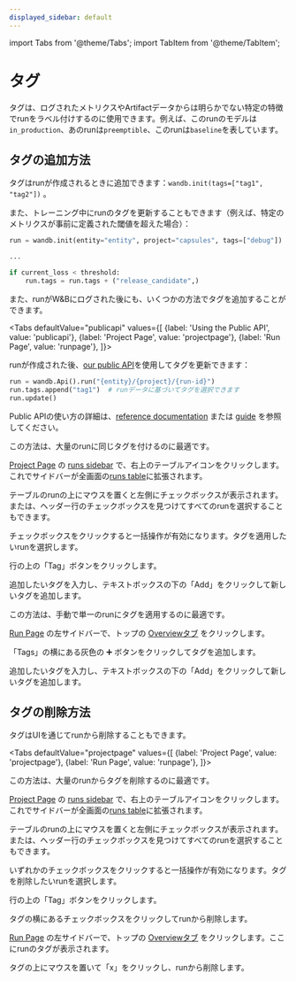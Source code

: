 ```yaml
---
displayed_sidebar: default
---
```


import Tabs from '@theme/Tabs';
import TabItem from '@theme/TabItem';


# タグ

タグは、ログされたメトリクスやArtifactデータからは明らかでない特定の特徴でrunをラベル付けするのに使用できます。例えば、このrunのモデルは`in_production`、あのrunは`preemptible`、このrunは`baseline`を表しています。

## タグの追加方法

タグはrunが作成されるときに追加できます：`wandb.init(tags=["tag1", "tag2"])` 。

また、トレーニング中にrunのタグを更新することもできます（例えば、特定のメトリクスが事前に定義された閾値を超えた場合）：

```python
run = wandb.init(entity="entity", project="capsules", tags=["debug"])

...

if current_loss < threshold:
    run.tags = run.tags + ("release_candidate",)
```

また、runがW&Bにログされた後にも、いくつかの方法でタグを追加することができます。

<Tabs
  defaultValue="publicapi"
  values={[
    {label: 'Using the Public API', value: 'publicapi'},
    {label: 'Project Page', value: 'projectpage'},
    {label: 'Run Page', value: 'runpage'},
  ]}>
  <TabItem value="publicapi">

runが作成された後、[our public API](../../../guides/track/public-api-guide.md)を使用してタグを更新できます：

```python
run = wandb.Api().run("{entity}/{project}/{run-id}")
run.tags.append("tag1")  # runデータに基づいてタグを選択できます
run.update()
```

Public APIの使い方の詳細は、[reference documentation](../../../ref/README.md) または [guide](../../../guides/track/public-api-guide.md) を参照してください。

  </TabItem>
  <TabItem value="projectpage">

この方法は、大量のrunに同じタグを付けるのに最適です。

[Project Page](../pages/project-page.md) の [runs sidebar](../pages/project-page.md#search-for-runs) で、右上のテーブルアイコンをクリックします。これでサイドバーが全画面の[runs table](runs-table.md)に拡張されます。

テーブルのrunの上にマウスを置くと左側にチェックボックスが表示されます。または、ヘッダー行のチェックボックスを見つけてすべてのrunを選択することもできます。

チェックボックスをクリックすると一括操作が有効になります。タグを適用したいrunを選択します。

行の上の「Tag」ボタンをクリックします。

追加したいタグを入力し、テキストボックスの下の「Add」をクリックして新しいタグを追加します。

  </TabItem>
  <TabItem value="runpage">

この方法は、手動で単一のrunにタグを適用するのに最適です。

[Run Page](../pages/run-page.md) の左サイドバーで、トップの [Overviewタブ](../pages/run-page.md#overview-tab) をクリックします。

「Tags」の横にある灰色の ➕ ボタンをクリックしてタグを追加します。

追加したいタグを入力し、テキストボックスの下の「Add」をクリックして新しいタグを追加します。

  </TabItem>
</Tabs>

## タグの削除方法

タグはUIを通じてrunから削除することもできます。

<Tabs
  defaultValue="projectpage"
  values={[
    {label: 'Project Page', value: 'projectpage'},
    {label: 'Run Page', value: 'runpage'},
  ]}>
  <TabItem value="projectpage">

この方法は、大量のrunからタグを削除するのに最適です。

[Project Page](../pages/project-page.md) の [runs sidebar](../pages/project-page.md#search-for-runs) で、右上のテーブルアイコンをクリックします。これでサイドバーが全画面の[runs table](runs-table.md)に拡張されます。

テーブルのrunの上にマウスを置くと左側にチェックボックスが表示されます。または、ヘッダー行のチェックボックスを見つけてすべてのrunを選択することもできます。

いずれかのチェックボックスをクリックすると一括操作が有効になります。タグを削除したいrunを選択します。

行の上の「Tag」ボタンをクリックします。

タグの横にあるチェックボックスをクリックしてrunから削除します。

  </TabItem>
  <TabItem value="runpage">

[Run Page](../pages/run-page.md) の左サイドバーで、トップの [Overviewタブ](../pages/run-page.md#overview-tab) をクリックします。ここにrunのタグが表示されます。

タグの上にマウスを置いて「x」をクリックし、runから削除します。

  </TabItem>
</Tabs>